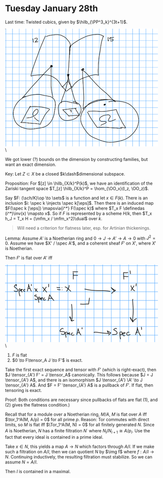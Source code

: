 # Tuesday January 28th

Last time:
Twisted cubics, given by $\hilb_{\PP^3_k}^{3t+1}$.

![Image](figures/2020-01-28-12:36.png)\

We got lower (?) bounds on the dimension by constructing families, but want an exact dimension.

Key:
Let $Z\subset X$ be a closed $k\dash$dimensional subspace.

Proposition:
For $[z] \in \hilb_{X/k}^P(k)$, we have an identification of the Zariski tangent space $T_[z] \hilb_{X/k}^P = \hom_{\OO_x}(I_z, \OO_z)$.

Say $F: (\sch/K)\op \to \sets$ is a function and let $x\in F(k)$.
There is an inclusion $i: \spec k \injects \spec k[\eps]$.
Then there is an induced map $F(\spec k [\eps]) \mapsvia{i^*} F(\spec k)$ where $T_x F \definedas (i^*)\inv(x) \mapsto x$.
So if $F$ is represented by a scheme $H/k$, then $T_x h_J = T_x H = (\mfm_x / \mfm_x^2)\dual$ over $k$.

> Will need a criterion for flatness later, esp. for Artinian thickenings.

Lemma:
Assume $A'$ is a Noetherian ring and $0 \to J \to A' \to A \to 0$ with $J^2 = 0$.
Assume we have $X' / \spec A'$, and a coherent sheaf $F'$ on $X'$, where $X'$ is Noetherian.

Then $F'$ is flat over $A'$ iff

![Image](figures/2020-01-28-12:46.png)\

1. $F$ is flat
2. $0 \to F\tensor_A J \to F'$ is exact.

Take the first exact sequence and tensor with $F'$ (which is right-exact), then $J \tensor_{A'} F' = J \tensor_A$ canonically.
This follows because $J = J \tensor_{A'} A$, and there is an isomorphism $J \tensor_{A'} \A' \to J \tensor_{A'} A$.
And $F = F' \tensor_{A'} A$ is a pullback of $F'$.
If flat, then tensoring is exact.

Proof:
Both conditions are necessary since pullbacks of flats are flat (1), and (2) gives the flatness condition.)

Recall that for a module over a Noetherian ring, $M/A$, $M$ is flat over $A$ iff $\tor_1^A(M, A/p) = 0$ for all prime $p$.
Reason: Tor commutes with direct limits, so $M$ is flat iff $\Tor_1^A(M, N) = 0$ for all finitely generated $N$.
Since $A$ is Noetherian, $N$ has a finite filtration $N^\cdot$ where $N_i / N_{i+1} \cong A/p_i$.
Use the fact that every ideal is contained in a prime ideal.

Take $x\in N$, this yields a map $A\to N$ which factors through $A/I$.
If we make such a filtration on $A/I$, then we can quotient $N$ by $\img f$ where $f: A/I \to N$.
Continuing inductively, the resulting filtration must stabilize.
So we can assume $N = A/I$.

Then $I$ is contained in a maximal.
